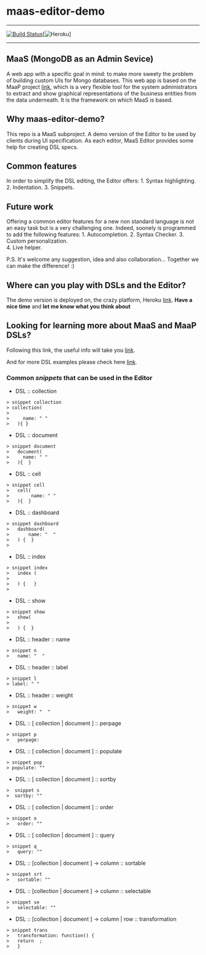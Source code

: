 # maas-editor-demo
--------------------------------------------------------

[![Build Status](https://semaphoreci.com/api/v1/projects/b7c4bbc6-f1b3-4066-8c99-51168ca58f69/967037/shields_badge.svg)](https://semaphoreci.com/apetrovYa/maas-editor-demo)[![Heroku](http://heroku-badge.herokuapp.com/?app=maas-editor-demo&style=flat&svg=1)]

--------------------------------------------------------

## MaaS (MongoDB as an Admin Sevice)

A web app with a specific goal in mind: to make more sweety the problem of building custom UIs for Mongo databases.
This web app is based on the MaaP project [link](https://github.com/steakholders/maap), which is a very flexible tool for the system administrators to extract and show graphical representations of the business entities from the data underneath. It is the framework on which MaaS is based.  

## Why maas-editor-demo?

This repo is a MaaS subproject. A demo version of the Editor to be used by clients during UI specification. As each editor, 
MaaS Editor provides some help for creating DSL specs.

## Common features

In order to simplify the DSL editing, the Editor offers:
	1. Syntax highlighting.
	2. Indentation.
	3. Snippets.

## Future work

Offering a common editor features for a new non standard language is not an easy task but is a very challenging one.
Indeed, soonely is programmed to add the following features:
	1. Autocompletion. 
	2. Syntax Checker.
	3. Custom personalization.	
	4. Live helper.

P.S. It's welcome any suggestion, idea and also collaboration... Together we can make the difference! :) 

## Where can you play with DSLs and the Editor?

The demo version is deployed on, the crazy platform, Heroku [link](https://maas-editor-demo.herokuapp.com/#/).
****Have a nice time****  and ****let me know what you think about****

## Looking for learning more about MaaS and MaaP DSLs?

Following this link, the useful info will take you [link](https://github.com/steakholders/maap/wiki/DSL-File-Configuration).

And for more DSL examples please check here [link](https://github.com/steakholders/maap/wiki/DSL-Configuration-File-Example).


### Common ***snippets*** that can be used in the Editor

-  DSL :: collection
```
> snippet collection
> collection( 
>
>	  name: " "
>	){ }
```

- DSL :: document
```
> snippet document
>	document(
>	  name: " " 
>	){  }
```

-  DSL :: cell
```
> snippet cell
> 	cell( 
>	     name: " "  
>	){  }
```

-  DSL :: dashboard 
```
> snippet dashboard 
> 	dashboard(
>		name: "  " 
>	) {  }
>
```

-  DSL :: index

```
> snippet index 
>	index (
>		
>	) {   }
>
```

-  DSL :: show
```
> snippet show
>	show(
>	 	 
>	) {  }
```

-  DSL :: header :: name
```
> snippet n 
>	name: "  "
```

-  DSL :: header :: label
```
> snippet l
> label: " "
```

- DSL :: header :: weight
```
> snippet w 
>	weight: "  "
```

- DSL :: [ collection | document ] :: perpage
```
> snippet p 
>	perpage: 
```

-  DSL :: [ collection | document ] :: populate
```
> snippet pop 
> populate: ""
```

- DSL :: [ collection | document ] :: sortby
```
>  snippet s 
>  sortby: ""
```

-  DSL :: [ collection | document ] :: order
```
> snippet o
>	order: ""
```

- DSL :: [ collection | document ] :: query
```
> snippet q 
>	query: ""
```

- DSL :: [collection | document ] -> column :: sortable
```
> snippet srt 
>	sortable: ""
```

- DSL :: [collection | document ] -> column :: selectable
```
> snippet se 
>	selectable: "" 
```

- DSL :: [collection | document ] -> column | row :: transformation 
```
> snippet trans
>	transformation: function() { 
>	return  ; 
>	}
```
